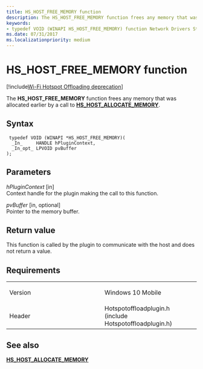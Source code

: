 ```yaml
---
title: HS_HOST_FREE_MEMORY function
description: The HS_HOST_FREE_MEMORY function frees any memory that was allocated earlier by a call to HS_HOST_ALLOCATE_MEMORY.
keywords: 
- typedef VOID (WINAPI HS_HOST_FREE_MEMORY) function Network Drivers Starting with Windows Vista
ms.date: 07/31/2017
ms.localizationpriority: medium
---
```


# HS\_HOST\_FREE\_MEMORY function

[!include[Wi-Fi Hotspot Offloading deprecation](../includes/wi-fi-hotspot-offloading-deprecation.md)]


The **HS\_HOST\_FREE\_MEMORY** function frees any memory that was allocated earlier by a call to [**HS\_HOST\_ALLOCATE\_MEMORY**](hs-host-allocate-memory.md).

## Syntax

```ManagedCPlusPlus
 typedef VOID (WINAPI *HS_HOST_FREE_MEMORY)(
  _In_     HANDLE hPluginContext,
  _In_opt_ LPVOID pvBuffer
);
```

## Parameters

*hPluginContext* \[in\]  
Context handle for the plugin making the call to this function.

*pvBuffer* \[in, optional\]  
Pointer to the memory buffer.

## Return value

This function is called by the plugin to communicate with the host and does not return a value.

## Requirements

<table>
<colgroup>
<col width="50%" />
<col width="50%" />
</colgroup>
<tbody>
<tr class="odd">
<td><p>Version</p></td>
<td><p>Windows 10 Mobile</p></td>
</tr>
<tr class="even">
<td><p>Header</p></td>
<td>Hotspotoffloadplugin.h (include Hotspotoffloadplugin.h)</td>
</tr>
</tbody>
</table>

## See also


[**HS\_HOST\_ALLOCATE\_MEMORY**](hs-host-allocate-memory.md)

 

 




